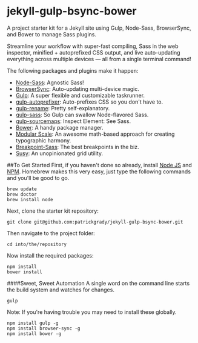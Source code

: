 # jekyll-gulp-bsync-bower
A project starter kit for a Jekyll site using Gulp, Node-Sass, BrowserSync, and Bower to manage Sass plugins.

Streamline your workflow with super-fast compiling, Sass in the web inspector, minified + autoprefixed CSS output, and live auto-updating everything across multiple devices — all from a single terminal command!

The following packages and plugins make it happen:
* [Node-Sass](https://github.com/sass/node-sass): Agnostic Sass!
* [BrowserSync](http://www.browsersync.io/): Auto-updating multi-device magic.
* [Gulp](https://github.com/gulpjs/gulp/blob/master/docs/getting-started.md): A super flexible and customizable taskrunner.
* [gulp-autoprefixer](https://www.npmjs.com/package/gulp-autoprefixer): Auto-prefixes CSS so you don't have to.
* [gulp-rename](https://www.npmjs.com/package/gulp-rename): Pretty self-explanatory.
* [gulp-sass](https://www.npmjs.com/package/gulp-sass): So Gulp can swallow Node-flavored Sass.
* [gulp-sourcemaps](https://www.npmjs.com/package/gulp-sourcemaps): Inspect Element: See Sass.
* [Bower](http://bower.io/): A handy package manager.
* [Modular Scale](https://github.com/modularscale/modularscale-sass): An awesome math-based approach for creating typographic harmony.
* [Breakpoint-Sass](https://github.com/at-import/breakpoint): The best breakpoints in the biz.
* [Susy](https://github.com/ericam/susy/): An unopinionated grid utility.

##To Get Started
First, if you haven't done so already, install [Node JS](https://nodejs.org/) and [NPM](http://blog.npmjs.org/post/85484771375/how-to-install-npm). Homebrew makes this very easy, just type the following commands and you'll be good to go.
~~~
brew update
brew doctor
brew install node
~~~

Next, clone the starter kit repository:
~~~
git clone git@github.com:patrickgrady/jekyll-gulp-bsync-bower.git
~~~

Then navigate to the project folder:
~~~
cd into/the/repository
~~~

Now install the required packages:
~~~
npm install
bower install
~~~

####Sweet, Sweet Automation
A single word on the command line starts the build system and watches for changes.
~~~
gulp
~~~

Note: If you're having trouble you may need to install these globally.
~~~
npm install gulp -g
npm install browser-sync -g
npm install bower -g
~~~




